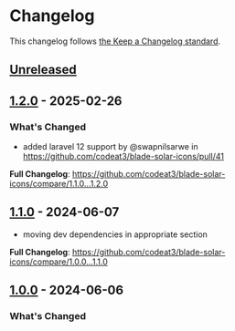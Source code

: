 # Changelog

This changelog follows [the Keep a Changelog standard](https://keepachangelog.com).

## [Unreleased](https://github.com/codeat3/blade-solar-icons/compare/1.2.0...HEAD)

## [1.2.0](https://github.com/codeat3/blade-solar-icons/compare/1.1.0...1.2.0) - 2025-02-26

### What's Changed

* added laravel 12 support by @swapnilsarwe in https://github.com/codeat3/blade-solar-icons/pull/41

**Full Changelog**: https://github.com/codeat3/blade-solar-icons/compare/1.1.0...1.2.0

## [1.1.0](https://github.com/codeat3/blade-solar-icons/compare/1.0.0...1.1.0) - 2024-06-07

- moving dev dependencies in appropriate section

**Full Changelog**: https://github.com/codeat3/blade-solar-icons/compare/1.0.0...1.1.0

## [1.0.0](https://github.com/codeat3/blade-solar-icons/compare/1.0.0...1.0.0) - 2024-06-06

### What's Changed
